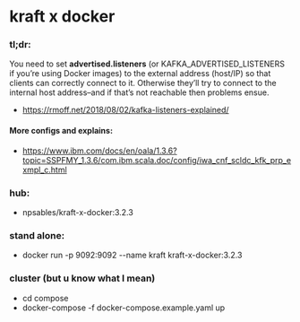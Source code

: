 # kraft x docker

### **tl;dr**: 

You need to set **advertised.listeners** (or KAFKA_ADVERTISED_LISTENERS if you’re using Docker images) to the external address (host/IP) so that clients can correctly connect to it. Otherwise they’ll try to connect to the internal host address–and if that’s not reachable then problems ensue. 
- https://rmoff.net/2018/08/02/kafka-listeners-explained/

#### More configs and explains:
- https://www.ibm.com/docs/en/oala/1.3.6?topic=SSPFMY_1.3.6/com.ibm.scala.doc/config/iwa_cnf_scldc_kfk_prp_exmpl_c.html

### hub:
- npsables/kraft-x-docker:3.2.3

### stand alone:
- docker run -p 9092:9092 --name kraft kraft-x-docker:3.2.3

### cluster (but u know what I mean)
- cd compose
- docker-compose -f docker-compose.example.yaml up